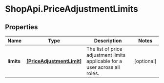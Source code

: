 # ShopApi.PriceAdjustmentLimits

## Properties

Name | Type | Description | Notes
------------ | ------------- | ------------- | -------------
**limits** | [**[PriceAdjustmentLimit]**](PriceAdjustmentLimit.md) | The list of price adjustment limits applicable for a user across all roles. | [optional] 



